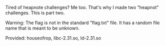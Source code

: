 Tired of heapnote challenges? Me too. That's why I made two "heapnot" challenges. This is part two.

Warning: The flag is not in the standard "flag.txt" file. It has a random file name that is meant to be unknown.

Provided: houseofrop, libc-2.31.so, ld-2.31.so
